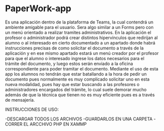 # PaperWork-app
Es una aplicación dentro de la plataforma de Teams, la cual contendrá un ambiente amigable para el usuario. Sera algo similar a un Forms pero con un menú orientado a realizar tramites administrativos.  En la aplicación el profesor o administrador podrá crear distintos hipervínculos que redirijan al alumno o al interesado en cierto documentado a un apartado donde habrá instrucciones precisas de como solicitar el documento a través de la aplicación y en ese mismo apartado estará un menú creador por el profesor para que el alumno o interesado ingrese los datos necesarios para el trámite del documento, y luego estos serán enviado a la oficina correspondiente para poder tramitar el documento.   Mediante el uso de esta app los alumnos no tendrán que estar batallando a la hora de pedir un documento pues normalmente es muy complicado solicitar uno en esta nueva modalidad, pues hay que estar buscando a las profesores o administradores encargados del trámite, lo cual suele demorar mucho además de que la técnica que tienen no es muy eficiente pues es a través de mensajería.

INSTRUCCIONES DE USO:

-DESCARGAR TODOS LOS ARCHIVOS
-GUARDARLOS EN UNA CARPETA 
-CORRER EL ARCCHIVO PHP EN XAMMP
